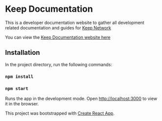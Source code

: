 # Keep Documentation

This is a developer documentation website to gather all development related documentation and guides for  [Keep Network](https://keep.network)

You can view the [Keep Documentation website here](https://keep-documentation.web.app/)

## Installation
In the project directory, run the following commands:
### `npm install`
### `npm start`

Runs the app in the development mode.
Open [http://localhost:3000](http://localhost:3000) to view it in the browser.

This project was bootstrapped with [Create React App](https://github.com/facebook/create-react-app).